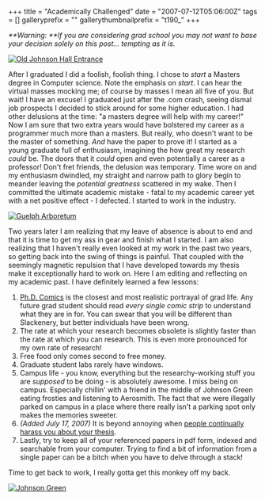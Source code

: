 +++
title = "Academically Challenged"
date = "2007-07-12T05:06:00Z"
tags = []
galleryprefix = ""
gallerythumbnailprefix = "t190_"
+++

_**Warning: **If you are considering grad school you may not want to base your
decision solely on this post... tempting as it is._

[![Old Johnson Hall
Entrance](http://farm2.static.flickr.com/1202/791808809_3f9ca957a3_m.jpg)](http://www.flickr.com/photos/vfilby/791808809/
"Photo Sharing" )

After I graduated I did a foolish, foolish thing. I chose to _start_ a Masters
degree in Computer science. Note the emphasis on _start_. I can hear the
virtual masses mocking me; of course by masses I mean all five of you. But
wait! I have an excuse! I graduated just after the .com crash, seeing dismal
job prospects I decided to stick around for some higher education. I had other
delusions at the time: "a masters degree will help with my career!" Now I am
sure that two extra years would have bolstered my career as a programmer much
more than a masters. But really, who doesn't want to be the master of
something. _And_ have the paper to prove it! I started as a young graduate
full of enthusiasm, imagining the how great my research _could_ be. The doors
that it _could_ open and even potentially a career as a professor! Don't fret
friends, the delusion was temporary. Time wore on and my enthusiasm dwindled,
my straight and narrow path to glory begin to meander leaving the _potential
greatness_ scattered in my wake. Then I committed the ultimate academic
mistake - fatal to my academic career yet with a net positive effect - I
defected. I started to work in the industry.

[![Guelph
Arboretum](http://farm2.static.flickr.com/1264/792524672_f8640970fc_m.jpg)](http://www.flickr.com/photos/vfilby/792524672/
"Photo Sharing" )

Two years later I am realizing that my leave of absence is about to end and
that it is time to get my ass in gear and finish what I started. I am also
realizing that I haven't really even looked at my work in the past two years,
so getting back into the swing of things is painful. That coupled with the
seemingly magnetic repulsion that I have developed towards my thesis make it
exceptionally hard to work on. Here I am editing and reflecting on my academic
past. I have definitely learned a few lessons:

  

  1. [Ph.D. Comics](http://www.phdcomics.com) is the closest and most realistic portrayal of grad life. Any future grad student should read _every single comic strip_ to understand what they are in for. You can swear that you will be different than Slackenery, but better individuals have been wrong.
  2. The rate at which your research becomes obsolete is slightly faster than the rate at which you can research. This is even more pronounced for my own rate of research! 
  3. Free food only comes second to free money.
  4. Graduate student labs rarely have windows.
  5. Campus life - you know, everything but the researchy-working stuff you are _supposed_ to be doing - is absolutely awesome. I miss being on campus. Especially chillin' with a friend in the middle of Johnson Green eating frosties and listening to Aerosmith. The fact that we were illegally parked on campus in a place where there really isn't a parking spot only makes the memories sweeter.
  6. _(Added July 17, 2007)_ It is beyond annoying when [people continually harass you about your thesis](annoyance-potential).
  7. Lastly, try to keep all of your referenced papers in pdf form, indexed and searchable from your computer. Trying to find a bit of information from a single paper can be a bitch when you have to delve through a stack!

Time to get back to work, I really gotta get this monkey off my back.

[![Johnson
Green](http://farm2.static.flickr.com/1349/792640672_1917888e67.jpg)](http://www.flickr.com/photos/vfilby/792640672/
"Photo Sharing" )

